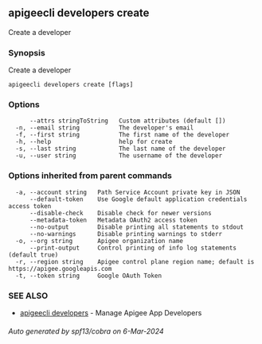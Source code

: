 ## apigeecli developers create

Create a developer

### Synopsis

Create a developer

```
apigeecli developers create [flags]
```

### Options

```
      --attrs stringToString   Custom attributes (default [])
  -n, --email string           The developer's email
  -f, --first string           The first name of the developer
  -h, --help                   help for create
  -s, --last string            The last name of the developer
  -u, --user string            The username of the developer
```

### Options inherited from parent commands

```
  -a, --account string   Path Service Account private key in JSON
      --default-token    Use Google default application credentials access token
      --disable-check    Disable check for newer versions
      --metadata-token   Metadata OAuth2 access token
      --no-output        Disable printing all statements to stdout
      --no-warnings      Disable printing warnings to stderr
  -o, --org string       Apigee organization name
      --print-output     Control printing of info log statements (default true)
  -r, --region string    Apigee control plane region name; default is https://apigee.googleapis.com
  -t, --token string     Google OAuth Token
```

### SEE ALSO

* [apigeecli developers](apigeecli_developers.md)	 - Manage Apigee App Developers

###### Auto generated by spf13/cobra on 6-Mar-2024

